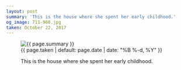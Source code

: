 ```yaml
---
layout: post
summary: 'This is the house where she spent her early childhood.'
og_image: 711-960.jpg
taken: October 22, 2017
---
```


<figure class="post" data-src="{{ site.assets_url }}/{{ page.og_image }}">
<img alt="{{ page.summary }}" sizes="(min-width: 700px) 50vw, calc(100vw - 2rem)" src="{{ site.assets_url }}/711-480.jpg" srcset="{{ site.assets_url }}/711-240.jpg 240w, {{ site.assets_url }}/711-480.jpg 480w, {{ site.assets_url }}/711-720.jpg 720w, {{ site.assets_url }}/711-960.jpg 960w"/>
<figcaption>
<time>{{ page.taken | default: page.date | date: "%B %-d, %Y" }}</time>
<p>This is the house where she spent her early childhood.</p>
</figcaption>
</figure>
